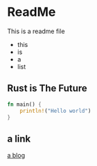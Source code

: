 # ReadMe


This is a readme file

- this
- is
- a
- list


## Rust is The Future

```rust
fn main() {
    println!("Hello world")
}
```

## a link

[a blog](0)


[^blog]: <https://mxz42.dev>

